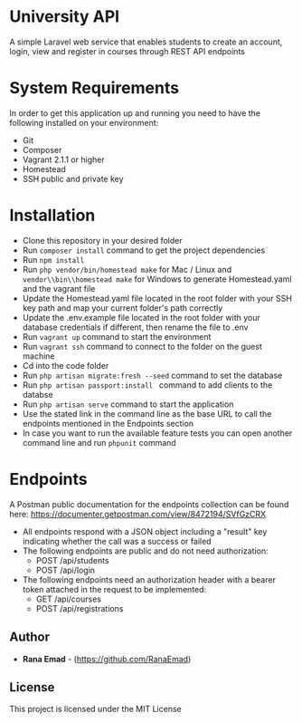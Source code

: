 # University API
A simple Laravel web service that enables students to create an account, login, view and register in courses through REST API endpoints

# System Requirements
In order to get this application up and running you need to have the following installed on your environment:
- Git
- Composer
- Vagrant 2.1.1 or higher
- Homestead
- SSH public and private key


# Installation  
- Clone this repository in your desired folder
- Run ```composer install``` command to get the project dependencies
- Run ```npm install``` 
- Run ```php vendor/bin/homestead make``` for Mac / Linux and ```vendor\\bin\\homestead make``` for Windows to generate Homestead.yaml and the vagrant file
- Update the Homestead.yaml file located in the root folder with your SSH key path and map your current folder's path correctly
- Update the .env.example file located in the root folder with your database credentials if different, then rename the file to .env
- Run ```vagrant up``` command to start the environment
- Run ```vagrant ssh``` command to connect to the folder on the guest machine
- Cd into the code folder
- Run ```php artisan migrate:fresh --seed``` command to set the database
- Run ```php artisan passport:install ``` command to add clients to the databse
- Run ```php artisan serve``` command to start the application
- Use the stated link in the command line as the base URL to call the endpoints mentioned in the Endpoints section
- In case you want to run the available feature tests you can open another command line and run ```phpunit``` command

# Endpoints
A Postman public documentation for the endpoints collection can be found here:
https://documenter.getpostman.com/view/8472194/SVfGzCRX

- All endpoints respond with a JSON object including a "result" key indicating whether the call was a success or failed
- The following endpoints are public and do not need authorization:
  - POST /api/students
  - POST /api/login
- The following endpoints need an authorization header with a bearer token attached in the request to be implemented:
  - GET /api/courses
  - POST /api/registrations

 

## Author

* **Rana Emad**  - (https://github.com/RanaEmad)

## License

This project is licensed under the MIT License
